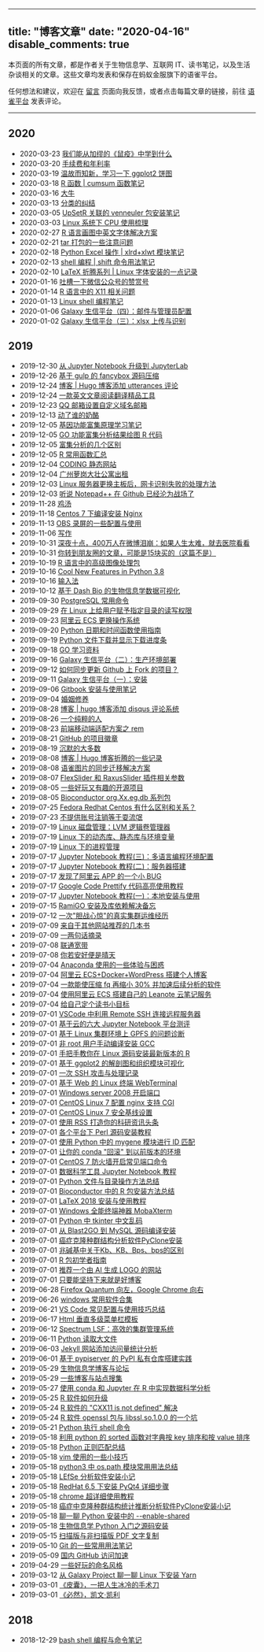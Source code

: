 
---
title: "博客文章"
date: "2020-04-16"
disable_comments: true
---

本页面的所有文章，都是作者关于生物信息学、互联网 IT、读书笔记，以及生活杂谈相关的文章。这些文章均发表和保存在蚂蚁金服旗下的语雀平台。

任何想法和建议，欢迎在 [留言](https://shen.bioitee.com/feedback/) 页面向我反馈，或者点击每篇文章的链接，前往 [语雀平台](https://www.yuque.com/shenweiyan) 发表评论。

-----------



## 2020

- 2020-03-23 [我们能从加缪的《鼠疫》中学到什么](https://www.yuque.com/shenweiyan/readings/pohz4g)
- 2020-03-20 [手续费和年利率](https://www.yuque.com/shenweiyan/mind/amvh8c)
- 2020-03-19 [温故而知新，学习一下 ggplot2 饼图](https://www.yuque.com/shenweiyan/cookbook/ggplot2-piechart-note)
- 2020-03-18 [R 函数 | cumsum 函数笔记](https://www.yuque.com/shenweiyan/cookbook/tallkr)
- 2020-03-16 [大牛](https://www.yuque.com/shenweiyan/mind/rz7c3n)
- 2020-03-13 [分类的纠结](https://www.yuque.com/shenweiyan/mind/whnegc)
- 2020-03-05 [UpSetR 关联的 venneuler 包安装笔记](https://www.yuque.com/shenweiyan/cookbook/venneuler-installation)
- 2020-03-03 [Linux 系统下 CPU 使用梳理](https://www.yuque.com/shenweiyan/cookbook/pt4yaz)
- 2020-02-27 [R 语言画图中英文字体解决方案](https://www.yuque.com/shenweiyan/cookbook/csm98o)
- 2020-02-21 [tar 打包的一些注意问题](https://www.yuque.com/shenweiyan/cookbook/tar-issues-note)
- 2020-02-18 [Python Excel 操作 | xlrd+xlwt 模块笔记](https://www.yuque.com/shenweiyan/cookbook/vygicp)
- 2020-02-13 [shell 编程 | shift 命令用法笔记](https://www.yuque.com/shenweiyan/cookbook/shell-shift-note)
- 2020-02-10 [LaTeX 折腾系列 | Linux 字体安装的一点记录](https://www.yuque.com/shenweiyan/cookbook/linux-install-fonts)
- 2020-01-16 [吐槽一下微信公众号的赞赏号](https://www.yuque.com/shenweiyan/mind/pct5pb)
- 2020-01-14 [R 语言中的 X11 相关问题](https://www.yuque.com/shenweiyan/cookbook/ublsz7)
- 2020-01-13 [Linux shell 编程笔记](https://www.yuque.com/shenweiyan/cookbook/sfpgok)
- 2020-01-06 [Galaxy 生信平台（四）：邮件与管理员配置](https://www.yuque.com/shenweiyan/bio-cloud/mail-admin-server)
- 2020-01-02 [Galaxy 生信平台（三）：xlsx 上传与识别](https://www.yuque.com/shenweiyan/bio-cloud/galaxy-xlsx-issues)


## 2019

- 2019-12-30 [从 Jupyter Notebook 升级到 JupyterLab](https://www.yuque.com/shenweiyan/cookbook/opodb3)
- 2019-12-26 [基于 gulp 的 fancybox 源码压缩](https://www.yuque.com/shenweiyan/cookbook/gulp-for-fancybox)
- 2019-12-24 [博客 | Hugo 博客添加 utterances 评论](https://www.yuque.com/shenweiyan/cookbook/fl1z7t)
- 2019-12-24 [一款英文文章阅读翻译精品工具](https://www.yuque.com/shenweiyan/cookbook/caiyunapp)
- 2019-12-23 [QQ 邮箱设置自定义域名邮箱](https://www.yuque.com/shenweiyan/cookbook/domain-mail-qq-setting)
- 2019-12-13 [动了谁的奶酪](https://www.yuque.com/shenweiyan/mind/kblu4x)
- 2019-12-05 [基因功能富集原理学习笔记](https://www.yuque.com/shenweiyan/cookbook/zf646e)
- 2019-12-05 [GO 功能富集分析结果绘图 R 代码](https://www.yuque.com/shenweiyan/cookbook/nvi8vg)
- 2019-12-05 [富集分析的几个区别](https://www.yuque.com/shenweiyan/cookbook/uhunvv)
- 2019-12-05 [R 常用函数汇总](https://www.yuque.com/shenweiyan/cookbook/lwsgg0)
- 2019-12-04 [CODING 静态网站](https://www.yuque.com/shenweiyan/cookbook/coding-pages)
- 2019-12-04 [广州萝岗大壮公寓出租](https://www.yuque.com/shenweiyan/mind/housing)
- 2019-12-03 [Linux 服务器更换主板后，网卡识别失败的处理方法](https://www.yuque.com/shenweiyan/cookbook/zks7y7)
- 2019-12-03 [听说 Notepad++ 在 Github 已经沦为战场了](https://www.yuque.com/shenweiyan/cookbook/mrxmae)
- 2019-11-28 [鸡汤](https://www.yuque.com/shenweiyan/mind/chicken-soup)
- 2019-11-18 [Centos 7 下编译安装 Nginx](https://www.yuque.com/shenweiyan/cookbook/aq99si)
- 2019-11-13 [OBS 录屏的一些配置与使用](https://www.yuque.com/shenweiyan/cookbook/obs)
- 2019-11-06 [写作](https://www.yuque.com/shenweiyan/mind/writing)
- 2019-10-31 [深夜十点，400万人在微博泪崩：如果人生太难，就去医院看看](https://www.yuque.com/shenweiyan/webdocs/qqa9er)
- 2019-10-31 [你转到朋友圈的文章，可能是15块买的（这篇不是）](https://www.yuque.com/shenweiyan/webdocs/ny150b)
- 2019-10-19 [R 语言中的高级图像处理包](https://www.yuque.com/shenweiyan/cookbook/uoepud)
- 2019-10-16 [Cool New Features in Python 3.8](https://www.yuque.com/shenweiyan/cookbook/pcfnsd)
- 2019-10-16 [输入法](https://www.yuque.com/shenweiyan/mind/input)
- 2019-10-12 [基于 Dash Bio 的生物信息学数据可视化](https://www.yuque.com/shenweiyan/cookbook/tp85x1)
- 2019-09-30 [PostgreSQL 常用命令](https://www.yuque.com/shenweiyan/cookbook/pdag4c)
- 2019-09-29 [在 Linux 上给用户赋予指定目录的读写权限](https://www.yuque.com/shenweiyan/cookbook/linux-acl-permission)
- 2019-09-23 [阿里云 ECS 更换操作系统](https://www.yuque.com/shenweiyan/cookbook/alyun-change-os)
- 2019-09-20 [Python 日期和时间函数使用指南](https://www.yuque.com/shenweiyan/cookbook/how-to-use-datetime-in-python)
- 2019-09-19 [Python 文件下载并显示下载进度条](https://www.yuque.com/shenweiyan/cookbook/xu2eg5)
- 2019-09-18 [GO 学习资料](https://www.yuque.com/shenweiyan/cookbook/ygzmzn)
- 2019-09-16 [Galaxy 生信平台（二）：生产环境部署](https://www.yuque.com/shenweiyan/bio-cloud/production)
- 2019-09-12 [如何同步更新 Github 上 Fork 的项目？](https://www.yuque.com/shenweiyan/cookbook/github-fork-update)
- 2019-09-11 [Galaxy 生信平台（一）：安装](https://www.yuque.com/shenweiyan/bio-cloud/installation)
- 2019-09-06 [Gitbook 安装与使用笔记](https://www.yuque.com/shenweiyan/cookbook/ga7bft)
- 2019-09-04 [婚姻修养](https://www.yuque.com/shenweiyan/mind/marriage-art)
- 2019-08-28 [博客 | hugo 博客添加 disqus 评论系统](https://www.yuque.com/shenweiyan/cookbook/disqus-for-hugo)
- 2019-08-26 [一个纯粹的人](https://www.yuque.com/shenweiyan/mind/a-real-man)
- 2019-08-23 [前端移动端适配方案之 rem](https://www.yuque.com/shenweiyan/cookbook/css-rem)
- 2019-08-21 [GitHub 的项目徽章](https://www.yuque.com/shenweiyan/cookbook/github-badge)
- 2019-08-19 [沉默的大多数](https://www.yuque.com/shenweiyan/mind/moc049)
- 2019-08-08 [博客 | Hugo 博客折腾的一些记录](https://www.yuque.com/shenweiyan/cookbook/build-hugo-blogs)
- 2019-08-08 [语雀图片的同步迁移解决方案](https://www.yuque.com/shenweiyan/cookbook/sync-from-yuque-to-qiniu)
- 2019-08-07 [FlexSlider 和 RaxusSlider 插件相关参数](https://www.yuque.com/shenweiyan/cookbook/flex-slider-and-raxus-slider)
- 2019-08-05 [一些好玩又有趣的开源项目](https://www.yuque.com/shenweiyan/cookbook/rgvbqq)
- 2019-08-05 [Bioconductor org.Xx.eg.db 系列包](https://www.yuque.com/shenweiyan/cookbook/bioconductor-orgdb)
- 2019-07-25 [Fedora Redhat Centos 有什么区别和关系？](https://www.yuque.com/shenweiyan/cookbook/fedora-redhat-centos)
- 2019-07-23 [不提供账号注销等于耍流氓](https://www.yuque.com/shenweiyan/mind/coding-cancel-account)
- 2019-07-19 [Linux 磁盘管理：LVM 逻辑卷管理器](https://www.yuque.com/shenweiyan/cookbook/linux-lvm)
- 2019-07-19 [Linux 下的动态库、静态库与环境变量](https://www.yuque.com/shenweiyan/cookbook/linux-lib-env)
- 2019-07-19 [Linux 下的进程管理](https://www.yuque.com/shenweiyan/cookbook/ucig1a)
- 2019-07-17 [Jupyter Notebook 教程(三)：多语言编程环境配置](https://www.yuque.com/shenweiyan/cookbook/jupyter-notebook-toturial-3)
- 2019-07-17 [Jupyter Notebook 教程(二)：服务器搭建](https://www.yuque.com/shenweiyan/cookbook/jupyter-notebook-toturial-2)
- 2019-07-17 [发现了阿里云 APP 的一个小 BUG](https://www.yuque.com/shenweiyan/cookbook/bugs-of-aliyun-app)
- 2019-07-17 [Google Code Prettify 代码高亮使用教程](https://www.yuque.com/shenweiyan/cookbook/google-code-prettify)
- 2019-07-17 [Jupyter Notebook 教程(一)：本地安装与使用](https://www.yuque.com/shenweiyan/cookbook/jupyter-notebook-toturial-1)
- 2019-07-15 [RamiGO 安装及库依赖解决备忘](https://www.yuque.com/shenweiyan/cookbook/r-ramigo)
- 2019-07-12 [一次"胆战心惊"的真实集群运维经历](https://www.yuque.com/shenweiyan/cookbook/hpc-experience-glibc)
- 2019-07-09 [来自于其他网站推荐的几本书](https://www.yuque.com/shenweiyan/readings/books-from-jiweiyang)
- 2019-07-09 [一两句话摘录](https://www.yuque.com/shenweiyan/readings/the-words)
- 2019-07-08 [联通宽带](https://www.yuque.com/shenweiyan/mind/unicom-broadband)
- 2019-07-08 [你若安好便是晴天](https://www.yuque.com/shenweiyan/mind/to-be-good)
- 2019-07-04 [Anaconda 使用的一些体验与困惑](https://www.yuque.com/shenweiyan/cookbook/anaconda-experience)
- 2019-07-04 [阿里云 ECS+Docker+WordPress 搭建个人博客](https://www.yuque.com/shenweiyan/cookbook/ecs-docker-wordpress-ssl)
- 2019-07-04 [一款能使压缩 fq 再缩小 30% 并加速后续分析的软件](https://www.yuque.com/shenweiyan/cookbook/clumpify)
- 2019-07-04 [使用阿里云 ECS 搭建自己的 Leanote 云笔记服务](https://www.yuque.com/shenweiyan/cookbook/leanote-for-ecs-tutorial)
- 2019-07-04 [给自己定个读书小目标](https://www.yuque.com/shenweiyan/readings/reading-flags)
- 2019-07-01 [VSCode 中利用 Remote SSH 连接远程服务器](https://www.yuque.com/shenweiyan/cookbook/vscode-remote-ssh)
- 2019-07-01 [基于云的六大 Jupyter Notebook 平台测评](https://www.yuque.com/shenweiyan/cookbook/cloud-services-for-jupyter-notebook)
- 2019-07-01 [基于 Linux 集群环境上 GPFS 的问题诊断](https://www.yuque.com/shenweiyan/cookbook/lsf-gpfs)
- 2019-07-01 [非 root 用户手动编译安装 GCC](https://www.yuque.com/shenweiyan/cookbook/lqc7hd)
- 2019-07-01 [手把手教你在 Linux 源码安装最新版本的 R](https://www.yuque.com/shenweiyan/cookbook/install-latest-r-from-source)
- 2019-07-01 [基于 ggplot2 的解剖图和组织模块可视化](https://www.yuque.com/shenweiyan/cookbook/r-gganatogram)
- 2019-07-01 [一次 SSH 攻击与处理记录](https://www.yuque.com/shenweiyan/cookbook/ssh-attack)
- 2019-07-01 [基于 Web 的 Linux 终端 WebTerminal](https://www.yuque.com/shenweiyan/cookbook/webterminal-for-linux)
- 2019-07-01 [Windows server 2008 开启端口](https://www.yuque.com/shenweiyan/cookbook/windows-ports)
- 2019-07-01 [CentOS Linux 7 配置 nginx 支持 CGI](https://www.yuque.com/shenweiyan/cookbook/centos-7-nginx-cgi)
- 2019-07-01 [CentOS Linux 7 安全基线设置](https://www.yuque.com/shenweiyan/cookbook/security-for-centos-7)
- 2019-07-01 [使用 RSS 打造你的科研资讯头条](https://www.yuque.com/shenweiyan/cookbook/rss-for-top-news)
- 2019-07-01 [各个平台下 Perl 源码安装教程](https://www.yuque.com/shenweiyan/cookbook/install-perl-from-source)
- 2019-07-01 [使用 Python 中的 mygene 模块进行 ID 匹配](https://www.yuque.com/shenweiyan/cookbook/python-mygene)
- 2019-07-01 [让你的 conda "回滚" 到以前版本的环境](https://www.yuque.com/shenweiyan/cookbook/conda-env-roll-back)
- 2019-07-01 [CentOS 7 防火墙开启常见端口命令](https://www.yuque.com/shenweiyan/cookbook/centos-firewall)
- 2019-07-01 [数据科学工具 Jupyter Notebook 教程](https://www.yuque.com/shenweiyan/cookbook/jupyter-notebook-tutorial)
- 2019-07-01 [Python 文件与目录操作方法总结](https://www.yuque.com/shenweiyan/cookbook/python-file-directory-toturial)
- 2019-07-01 [Bioconductor 中的 R 包安装方法总结](https://www.yuque.com/shenweiyan/cookbook/bioconductor-packages)
- 2019-07-01 [LaTeX 2018 安装与使用教程](https://www.yuque.com/shenweiyan/cookbook/latex-2018-tutorial)
- 2019-07-01 [Windows 全能终端神器 MobaXterm](https://www.yuque.com/shenweiyan/cookbook/irf3na)
- 2019-07-01 [Python 中 tkinter 中文乱码](https://www.yuque.com/shenweiyan/cookbook/tkinter-unicode-issues)
- 2019-07-01 [从 Blast2GO 到 MySQL 源码编译安装](https://www.yuque.com/shenweiyan/cookbook/install-mysql-from-source)
- 2019-07-01 [癌症克隆种群结构分析软件PyClone安装](https://www.yuque.com/shenweiyan/cookbook/pyclone-install)
- 2019-07-01 [兆碱基中关于Kb、KB、Bps、bps的区别](https://www.yuque.com/shenweiyan/cookbook/different-on-bytes)
- 2019-07-01 [R 包初学者指南](https://www.yuque.com/shenweiyan/cookbook/r-packages-guide)
- 2019-07-01 [推荐一个由 AI 生成 LOGO 的网站](https://www.yuque.com/shenweiyan/cookbook/ai-logo-desig)
- 2019-07-01 [只要能坚持下来就是好博客](https://www.yuque.com/shenweiyan/mind/focus-on-writing)
- 2019-06-28 [Firefox Quantum 向左，Google Chrome 向右](https://www.yuque.com/shenweiyan/cookbook/firefox-quantum)
- 2019-06-26 [windows 常用软件合集](https://www.yuque.com/shenweiyan/cookbook/phmze3)
- 2019-06-21 [VS Code 常见配置与使用技巧总结](https://www.yuque.com/shenweiyan/cookbook/vscode-usage)
- 2019-06-17 [Html 垂直多级菜单栏模板](https://www.yuque.com/shenweiyan/cookbook/qrtsf1)
- 2019-06-12 [Spectrum LSF：高效的集群管理系统](https://www.yuque.com/shenweiyan/cookbook/spectrum-lsf)
- 2019-06-11 [Python 读取大文件](https://www.yuque.com/shenweiyan/cookbook/iddn10)
- 2019-06-03 [Jekyll 网站添加访问量统计分析](https://www.yuque.com/shenweiyan/cookbook/jekyll-add-page-view)
- 2019-06-01 [基于 pypiserver 的 PyPI 私有仓库搭建实践](https://www.yuque.com/shenweiyan/cookbook/pypiserver-trial)
- 2019-05-29 [生物信息学博客与论坛](https://www.yuque.com/shenweiyan/cookbook/bio-blogs-forums)
- 2019-05-29 [一些博客与站点搜集](https://www.yuque.com/shenweiyan/mind/blogs-and-sites-collected)
- 2019-05-27 [使用 conda 和 Jupyter 在 R 中实现数据科学分析](https://www.yuque.com/shenweiyan/cookbook/kgrnx4)
- 2019-05-25 [R 软件如何升级](https://www.yuque.com/shenweiyan/cookbook/qznkyp)
- 2019-05-24 [R 软件的 "CXX11 is not defined" 解决](https://www.yuque.com/shenweiyan/cookbook/dadyai)
- 2019-05-24 [R 软件 openssl 包与 libssl.so.1.0.0 的一个坑](https://www.yuque.com/shenweiyan/cookbook/nt820f)
- 2019-05-21 [Python 执行 shell 命令](https://www.yuque.com/shenweiyan/cookbook/kzicg7)
- 2019-05-18 [利用 python 的 sorted 函数对字典按 key 排序和按 value 排序](https://www.yuque.com/shenweiyan/cookbook/python-sorted)
- 2019-05-18 [Python 正则匹配总结](https://www.yuque.com/shenweiyan/cookbook/python-match)
- 2019-05-18 [vim 使用的一些小技巧](https://www.yuque.com/shenweiyan/cookbook/how-to-use-vim)
- 2019-05-18 [python3 中 os.path 模块常用用法总结](https://www.yuque.com/shenweiyan/cookbook/python-os-path)
- 2019-05-18 [LEfSe 分析软件安装小记](https://www.yuque.com/shenweiyan/cookbook/kefse-install)
- 2019-05-18 [RedHat 6.5 下安装 PyQt4 详细步骤](https://www.yuque.com/shenweiyan/cookbook/redhat-install-pyqt-4)
- 2019-05-18 [chrome 超详细使用教程](https://www.yuque.com/shenweiyan/cookbook/chrome-tutorial)
- 2019-05-18 [癌症中克隆种群结构统计推断分析软件PyClone安装小记](https://www.yuque.com/shenweiyan/cookbook/pyclone-install-1714572)
- 2019-05-18 [聊一聊 Python 安装中的 --enable-shared](https://www.yuque.com/shenweiyan/cookbook/python-enable-shared)
- 2019-05-18 [生物信息学 Python 入门之源码安装](https://www.yuque.com/shenweiyan/cookbook/install-python-from-source)
- 2019-05-15 [扫描版与非扫描版 PDF 文字复制](https://www.yuque.com/shenweiyan/cookbook/pdf-copy)
- 2019-05-10 [Git 的一些常用用法笔记](https://www.yuque.com/shenweiyan/cookbook/git-usage)
- 2019-05-09 [国内 GitHub 访问加速](https://www.yuque.com/shenweiyan/cookbook/xpurpl)
- 2019-04-29 [一些好玩的命名风格](https://www.yuque.com/shenweiyan/mind/funny-name)
- 2019-03-12 [从 Galaxy Project 聊一聊 Linux 下安装 Yarn](https://www.yuque.com/shenweiyan/bio-cloud/linux-install-yarn)
- 2019-03-01 [《皮囊》，一把人生冰冷的手术刀](https://www.yuque.com/shenweiyan/readings/180712)
- 2019-03-01 [《必然》，凯文·凯利](https://www.yuque.com/shenweiyan/readings/180810)


## 2018

- 2018-12-29 [bash shell 编程与命令笔记](https://www.yuque.com/shenweiyan/cookbook/shell-practice)
